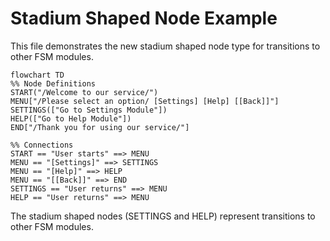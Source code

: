 # Stadium Shaped Node Example

This file demonstrates the new stadium shaped node type for transitions to other FSM modules.

```mermaid
flowchart TD
%% Node Definitions
START("/Welcome to our service/")
MENU["/Please select an option/ [Settings] [Help] [[Back]]"]
SETTINGS(["Go to Settings Module"])
HELP(["Go to Help Module"])
END["/Thank you for using our service/"]

%% Connections
START == "User starts" ==> MENU
MENU == "[Settings]" ==> SETTINGS
MENU == "[Help]" ==> HELP
MENU == "[[Back]]" ==> END
SETTINGS == "User returns" ==> MENU
HELP == "User returns" ==> MENU
```

The stadium shaped nodes (SETTINGS and HELP) represent transitions to other FSM modules. 